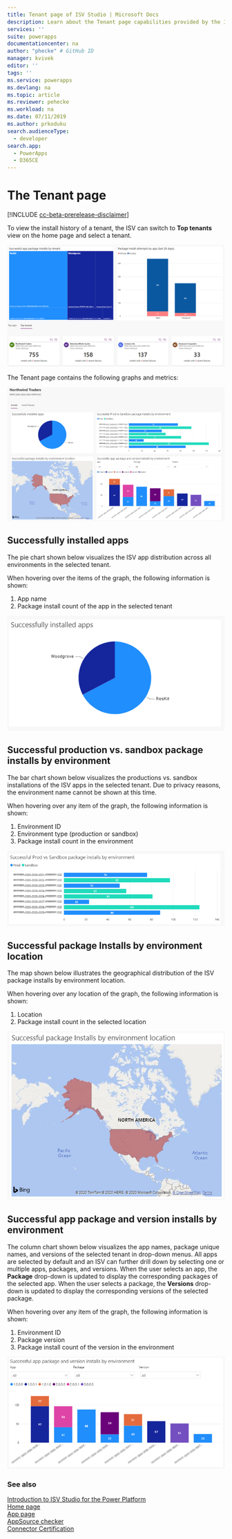 ```yaml
---
title: Tenant page of ISV Studio | Microsoft Docs
description: Learn about the Tenant page capabilities provided by the ISV Studio portal.
services: ''
suite: powerapps
documentationcenter: na
author: "phecke" # GitHub ID
manager: kvivek
editor: ''
tags: ''
ms.service: powerapps
ms.devlang: na
ms.topic: article
ms.reviewer: pehecke
ms.workload: na
ms.date: 07/11/2019
ms.author: prkoduku
search.audienceType: 
  - developer
search.app: 
  - PowerApps
  - D365CE
---
```


# The Tenant page

[!INCLUDE [cc-beta-prerelease-disclaimer](../../includes/cc-beta-prerelease-disclaimer.md)]

To view the install history of a tenant, the ISV can switch to **Top tenants** view on the home page and select a tenant.

![Install history of a tenant](media/isv-portal-homepage-tenantpivot.png)

The Tenant page contains the following graphs and metrics:

![Tenant page](media/isv-portal-tenantpage.png)

## Successfully installed apps

The pie chart shown below visualizes the ISV app distribution across all environments in the selected tenant.

When hovering over the items of the graph, the following information is shown:

1. App name
2. Package install count of the app in the selected tenant

![Successfully installed apps](media/isv-portal-tenantpage-graph1.png)

## Successful production vs. sandbox package installs by environment

The bar chart shown below visualizes the productions vs. sandbox installations of the ISV apps in the selected tenant. Due to privacy reasons, the environment name cannot be shown at this time.

When hovering over any item of the graph, the following information is shown:

1. Environment ID
2. Environment type (production or sandbox)
3. Package install count in the environment

![Package installs by environment type](media/isv-portal-tenantpage-graph2.png)

## Successful package Installs by environment location

The map shown below illustrates the geographical distribution of the ISV package installs by environment location.

When hovering over any location of the graph, the following information is shown:

1. Location
2. Package install count in the selected location

![Package Installs by environment location](media/isv-portal-tenantpage-graph3.png)

## Successful app package and version installs by environment

The column chart shown below visualizes the app names, package unique names, and versions of the selected tenant in drop-down menus. All apps are selected by default and an ISV can further drill down by selecting one or multiple apps, packages, and versions. When the user selects an app, the **Package** drop-down is updated to display the corresponding packages of the selected app. When the user selects a package, the **Versions** drop-down is updated to display the corresponding versions of the selected package.

When hovering over any item of the graph, the following information is shown:

1. Environment ID
2. Package version
3. Package install count of the version in the environment

![Package and version installs by environment](media/isv-portal-tenantpage-graph4.png)

### See also

[Introduction to ISV Studio for the Power Platform](isv-app-management.md)  
[Home page](isv-app-management-homepage.md)<br/> 
[App page](isv-app-management-apppage.md)<br/> 
[AppSource checker](isv-app-management-appsource-checker.md)<br/> 
[Connector Certification](isv-app-management-certification.md)
